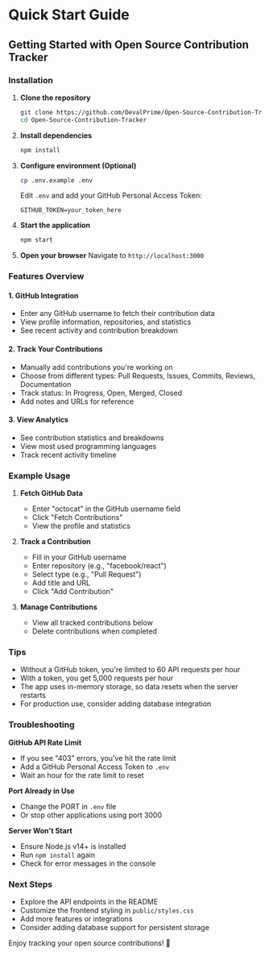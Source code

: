 # Quick Start Guide

## Getting Started with Open Source Contribution Tracker

### Installation

1. **Clone the repository**
   ```bash
   git clone https://github.com/DevalPrime/Open-Source-Contribution-Tracker.git
   cd Open-Source-Contribution-Tracker
   ```

2. **Install dependencies**
   ```bash
   npm install
   ```

3. **Configure environment (Optional)**
   ```bash
   cp .env.example .env
   ```
   
   Edit `.env` and add your GitHub Personal Access Token:
   ```
   GITHUB_TOKEN=your_token_here
   ```

4. **Start the application**
   ```bash
   npm start
   ```

5. **Open your browser**
   Navigate to `http://localhost:3000`

### Features Overview

#### 1. GitHub Integration
- Enter any GitHub username to fetch their contribution data
- View profile information, repositories, and statistics
- See recent activity and contribution breakdown

#### 2. Track Your Contributions
- Manually add contributions you're working on
- Choose from different types: Pull Requests, Issues, Commits, Reviews, Documentation
- Track status: In Progress, Open, Merged, Closed
- Add notes and URLs for reference

#### 3. View Analytics
- See contribution statistics and breakdowns
- View most used programming languages
- Track recent activity timeline

### Example Usage

1. **Fetch GitHub Data**
   - Enter "octocat" in the GitHub username field
   - Click "Fetch Contributions"
   - View the profile and statistics

2. **Track a Contribution**
   - Fill in your GitHub username
   - Enter repository (e.g., "facebook/react")
   - Select type (e.g., "Pull Request")
   - Add title and URL
   - Click "Add Contribution"

3. **Manage Contributions**
   - View all tracked contributions below
   - Delete contributions when completed

### Tips

- Without a GitHub token, you're limited to 60 API requests per hour
- With a token, you get 5,000 requests per hour
- The app uses in-memory storage, so data resets when the server restarts
- For production use, consider adding database integration

### Troubleshooting

**GitHub API Rate Limit**
- If you see "403" errors, you've hit the rate limit
- Add a GitHub Personal Access Token to `.env`
- Wait an hour for the rate limit to reset

**Port Already in Use**
- Change the PORT in `.env` file
- Or stop other applications using port 3000

**Server Won't Start**
- Ensure Node.js v14+ is installed
- Run `npm install` again
- Check for error messages in the console

### Next Steps

- Explore the API endpoints in the README
- Customize the frontend styling in `public/styles.css`
- Add more features or integrations
- Consider adding database support for persistent storage

Enjoy tracking your open source contributions! 🚀
